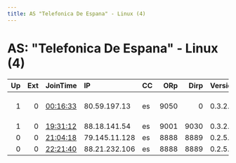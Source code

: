 ```yaml
---
title: AS "Telefonica De Espana" - Linux (4)
---
```


# AS: "Telefonica De Espana" - Linux (4)

|   Up |   Ext | JoinTime                                                                                   | IP            | CC   |   ORp |   Dirp | Version   | Contact                   | Nickname        |   eFamMembers |
|-----:|------:|:-------------------------------------------------------------------------------------------|:--------------|:-----|------:|-------:|:----------|:--------------------------|:----------------|--------------:|
|    1 |     0 | [00:16:33](https://atlas.torproject.org/#details/E394FB41EA21082E3ED5BFA147C899979BB0CEB8) | 80.59.197.13  | es   |  9050 |      0 | 0.3.2.9   | tor-operator@your-emailad | kubi            |             1 |
|    1 |     0 | [19:31:12](https://atlas.torproject.org/#details/38E74AE8D343C990EA3E01DF0BDB945077DC57AE) | 88.18.141.54  | es   |  9001 |   9030 | 0.3.2.9   | None                      | derp            |             1 |
|    0 |     0 | [21:04:18](https://atlas.torproject.org/#details/BB87D3F2DAE9A190BF637BCD333E2FDE251F78A0) | 79.145.11.128 | es   |  8888 |   8889 | 0.2.5.16  | None                      | Exkrn32Xzpwkjc3 |             1 |
|    0 |     0 | [22:21:40](https://atlas.torproject.org/#details/19833BD76D999C63F90529BF1EAE2EFF85441CB3) | 88.21.232.106 | es   |  8888 |   8889 | 0.2.5.16  | None                      | Exkrn32Xzpwkjc3 |             1 |
